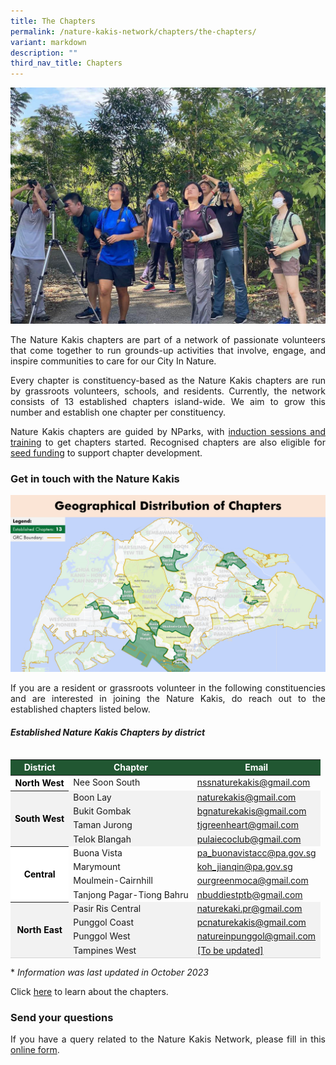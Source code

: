 ```yaml
---
title: The Chapters
permalink: /nature-kakis-network/chapters/the-chapters/
variant: markdown
description: ""
third_nav_title: Chapters
---
```

<style>
th {
	background-color: #215732;
		color: white !important;
	}

th.districtodd {
	background-color: white;
	color: black !important;
	}

th.districteven {
	background-color: #f2f2f2;
	color: black !important;
	}

td.districteven {
	background-color: #f2f2f2;
	}
	
tr:hover{
	background-color: #7A9A0180;
	font-weight:600;
	}

tr:hover > td.districteven {
	background-color: #7A9A0120;
	}
	
tr:hover a {
		color: black !important;
	}
	
a[target="_blank"]:after {
	content:none;
	margin: 0 3px 0 5px;
	}

@media screen and (max-width: 400px) {
	table {
		font-size: 13px;
	}
}
</style>

<img src="/images/BioD%20&amp;%20wildlife/BioDandWildlife__2__Resized.jpg">

<p align="justify">The Nature Kakis chapters are part of a network of passionate volunteers that come together to run grounds-up activities that involve, engage, and inspire communities to care for our City In Nature.</p> 

<p align="justify">Every chapter is constituency-based as the Nature Kakis chapters are run by grassroots volunteers, schools, and residents. Currently, the network consists of 13 established chapters island-wide. We aim to grow this number and establish one chapter per constituency.</p>

<p align="justify">Nature Kakis chapters are guided by NParks, with <a rel="noopener noreferrer" target="_blank" href="/nature-kakis-network/capacity-building/">induction sessions and training</a> to get chapters started. Recognised chapters are also eligible for <a rel="noopener noreferrer" target="_blank" href="/seed-fund/about/">seed funding</a> to support chapter development.</p>

<h3>Get in touch with the Nature Kakis</h3>
	
<img src="/images/Maps/nk%20map%20new.PNG">
	
<p align="justify">If you are a resident or grassroots volunteer in the following constituencies and are interested in joining the Nature Kakis, do reach out to the established chapters listed below.</p>

<h5>Established Nature Kakis Chapters by district</h5>

<table style="width:100%; height:auto; margin-left:auto; margin-right:auto; margin-top:35px">
	<thead>
		<tr>
			<th>District</th>
			<th>Chapter</th>
			<th>Email</th>
		</tr>
	</thead>
	<tbody>
		<tr>
			<th class="districtodd" rowspan="1">North West</th>
			<td>Nee Soon South</td>
			<td><a href="mailto:nssnaturekakis@gmail.com">nssnaturekakis@gmail.com</a></td>
		</tr>
		<tr class="districteven">
			<th class="districteven" rowspan="4">South West</th>
			<td class="districteven">Boon Lay</td>
			<td class="districteven"><a href="mailto:naturekakis@gmail.com">naturekakis@gmail.com</a></td>
		</tr>
		<tr>
			<td class="districteven">Bukit Gombak</td>
			<td class="districteven"><a href="mailto:bgnaturekakis@gmail.com">bgnaturekakis@gmail.com</a></td>
		</tr>
		<tr>
			<td class="districteven">Taman Jurong</td>
			<td class="districteven"><a href="mailto:tjgreenheart@gmail.com">tjgreenheart@gmail.com</a></td>
		</tr>
		<tr>
			<td class="districteven">Telok Blangah</td>
			<td class="districteven"><a href="mailto:pulaiecoclub@gmail.com">pulaiecoclub@gmail.com</a></td>
		</tr>
		<tr>
			<th class="districtodd" rowspan="4">Central</th>
			<td>Buona Vista</td>
			<td><a href="mailto:pa_buonavistacc@pa.gov.sg">pa_buonavistacc@pa.gov.sg</a></td>
		</tr>
		<tr>
			<td>Marymount</td>
			<td><a href="mailto:koh_jianqin@pa.gov.sg">koh_jianqin@pa.gov.sg</a></td>
		</tr>
		<tr>
			<td>Moulmein-Cairnhill</td>
			<td><a href="mailto:ourgreenmoca@gmail.com">ourgreenmoca@gmail.com</a></td>
		</tr>
		<tr>
			<td>Tanjong Pagar-Tiong Bahru</td>
			<td><a href="mailto:nbuddiestptb@gmail.com">nbuddiestptb@gmail.com</a></td>
		</tr>
		<tr>
			<th class="districteven" rowspan="4">North East</th>
			<td class="districteven">Pasir Ris Central</td>
			<td class="districteven"><a href="mailto:naturekaki.pr@gmail.com">naturekaki.pr@gmail.com</a></td>
		</tr>
		<tr>
			<td class="districteven">Punggol Coast</td>
			<td class="districteven"><a href="mailto:pcnaturekakis@gmail.com">pcnaturekakis@gmail.com</a></td>
		</tr>
		<tr>
			<td class="districteven">Punggol West</td>
			<td class="districteven"><a href="mailto:natureinpunggol@gmail.com">natureinpunggol@gmail.com</a></td>
		</tr>
		<tr style="border-bottom:solid 1px lightgrey">
			<td class="districteven">Tampines West</td>
			<td class="districteven"><a href="mailto:[To be updated]">[To be updated]</a></td>
		</tr>
	</tbody>
</table>

<p align="justify">* <em>Information was last updated in October 2023</em></p>

<p align="justify">Click <a rel="noopener noreferrer nofollow" target="_blank" href="https://go.gov.sg/naturekakis-chapter-info">here</a> to learn about the chapters.</p>

<h3>Send your questions</h3>

<p align="justify">If you have a query related to the Nature Kakis Network, please fill in this <a rel="noopener noreferrer nofollow" target="_blank" href="https://form.gov.sg/6450cd7145da250012d2a4dd">online form</a>.</p>